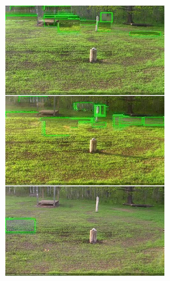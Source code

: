 ![20200528-183615-190619](in2/20200528/20200528-183615-190619_0_.jpg)
![20200528-190625-193629](in2/20200528/20200528-190625-193629_0_.jpg)
![20200528-193636-200636](in2/20200528/20200528-193636-200636_0_.jpg)
